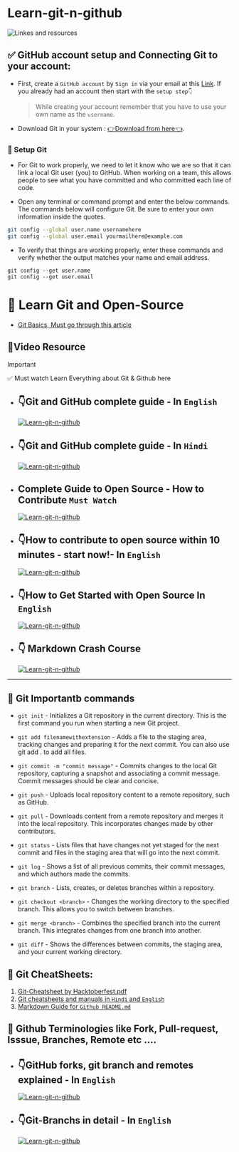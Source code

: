 # Learn-git-n-github
![Linkes and resources](https://github.com/ClubToCode/Learn-git-n-github/assets/97173586/84811a49-7418-4087-9360-c07a36975e7e)

## ✅ GitHub account setup and Connecting Git to your account: 
- First, create a `GitHub account` by `Sign in` via your email at this [Link](https://github.com/). If you already had an account then start with the `setup step👇`
    > While creating your account remember that you have to use your own name as the `username`.
- Download Git in your system : [👉Download from here👈](https://git-scm.com/downloads).
  
### 🧵 Setup Git
- For Git to work properly, we need to let it know who we are so that it can link a local Git user (you) to GitHub. When working on a team, this allows people to see what you have committed and who committed each line of code.

- Open any terminal or command prompt and enter the below commands. The commands below will configure Git. Be sure to enter your own information inside the quotes.

```sh
git config --global user.name usernamehere
git config --global user.email yourmailhere@example.com
```


- To verify that things are working properly, enter these commands and verify whether the output matches your name and email address.

```  
git config --get user.name
git config --get user.email
```

# 🏫 Learn Git and Open-Source

- [Git Basics, Must go through this article](https://www.theodinproject.com/lessons/foundations-git-basics)

##  💎Video Resource  
> [!IMPORTANT]
> ✅ Must watch Learn Everything about Git & Github here
- ## 👇Git and GitHub complete guide - In `English`

   [![Learn-git-n-github](https://img.youtube.com/vi/apGV9Kg7ics/0.jpg)](https://youtu.be/apGV9Kg7ics?si=ds2jkLxZtPq_BOq2)

- ## 👇Git and GitHub complete guide - In `Hindi`

   [![Learn-git-n-github](https://img.youtube.com/vi/8pkyCyBZDnY/0.jpg)](https://youtube.com/playlist?list=PLwGdqUZWnOp2Hjzqctj2kER5I0oyAGXOf&si=Ww_m5XXV3fMpuJyy)

- ## Complete Guide to Open Source - How to Contribute `Must Watch`

   [![Learn-git-n-github](https://img.youtube.com/vi/yzeVMecydCE/0.jpg)](https://youtu.be/yzeVMecydCE?si=Y7-Dl9kwwwGyAZ7b)

- ## 👇How to contribute to open source within 10 minutes - start now!- In `English`
  
   [![Learn-git-n-github](https://img.youtube.com/vi/8B_JWf7pG20/0.jpg)](https://youtu.be/8B_JWf7pG20?si=DsuW0nDcHp32VpRM)

- ## 👇How to Get Started with Open Source In `English`

   [![Learn-git-n-github](https://img.youtube.com/vi/MkaIrwOlP6Y/0.jpg)](https://youtu.be/MkaIrwOlP6Y?si=nPoyL7cLGXCzBEnS)

- ## 👇 Markdown Crash Course

   [![Learn-git-n-github](https://img.youtube.com/vi/HUBNt18RFbo/0.jpg)](https://youtu.be/HUBNt18RFbo?si=L6Y0uzQMwygMHe_6)
 
---

## 📑 Git Importantb commands 

- `git init` - Initializes a Git repository in the current directory. This is the first command you run when starting a new Git project.

- `git add filenamewithextension` - Adds a file to the staging area, tracking changes and preparing it for the next commit. You can also use git add . to add all files.

- `git commit -m "commit message"` - Commits changes to the local Git repository, capturing a snapshot and associating a commit message. Commit messages should be clear and concise.

- `git push` - Uploads local repository content to a remote repository, such as GitHub.

- `git pull` - Downloads content from a remote repository and merges it into the local repository. This incorporates changes made by other contributors.

- `git status` - Lists files that have changes not yet staged for the next commit and files in the staging area that will go into the next commit.

- `git log` - Shows a list of all previous commits, their commit messages, and which authors made the commits.

- `git branch` - Lists, creates, or deletes branches within a repository.

- `git checkout <branch>` - Changes the working directory to the specified branch. This allows you to switch between branches.

- `git merge <branch>` - Combines the specified branch into the current branch. This integrates changes from one branch into another.

- `git diff` - Shows the differences between commits, the staging area, and your current working directory.

## 📒 Git CheatSheets:

1. [Git-Cheatsheet by Hacktoberfest.pdf](https://github.com/ClubToCode/Learn-git-n-github/files/12909428/hf10_git_cheat_sheet.pdf)
2. [Git cheatsheets and manuals in `Hindi` and `English`](https://training.github.com/)
3. [Markdown Guide for `Github README.md`](https://docs.github.com/en/get-started/writing-on-github/getting-started-with-writing-and-formatting-on-github/basic-writing-and-formatting-syntax)


## 🧪 Github Terminologies like Fork, Pull-request, Isssue, Branches, Remote etc ....

- ## 👇GitHub forks, git branch and remotes explained - In `English`

   [![Learn-git-n-github](https://img.youtube.com/vi/FnxFwyzm4Z4/0.jpg)](https://youtu.be/FnxFwyzm4Z4?si=WxO40pp0MFbTT5Gy)


- ## 👇Git-Branchs in detail - In `English`

   [![Learn-git-n-github](https://img.youtube.com/vi/e2IbNHi4uCI/0.jpg)](https://youtu.be/e2IbNHi4uCI?si=seBg6kS-DhfLOgvp)



